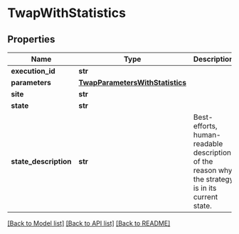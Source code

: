 # TwapWithStatistics

## Properties
Name | Type | Description | Notes
------------ | ------------- | ------------- | -------------
**execution_id** | **str** |  | [optional] 
**parameters** | [**TwapParametersWithStatistics**](TwapParametersWithStatistics.md) |  | [optional] 
**site** | **str** |  | [optional] 
**state** | **str** |  | [optional] 
**state_description** | **str** | Best-efforts, human-readable description of the reason why the strategy is in its current state. | [optional] 

[[Back to Model list]](../README.md#documentation-for-models) [[Back to API list]](../README.md#documentation-for-api-endpoints) [[Back to README]](../README.md)

